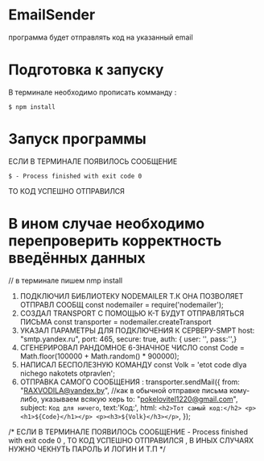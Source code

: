# EmailSender
программа будет отправлять код на указанный email
# Подготовка к запуску
В терминале необходимо прописать комманду : 
```
$ npm install
```
# Запуск программы
ЕСЛИ В ТЕРМИНАЛЕ ПОЯВИЛОСЬ СООБЩЕНИЕ
```
$ - Process finished with exit code 0
```
ТО КОД УСПЕШНО ОТПРАВИЛСЯ
<h1>В ином случае необходимо перепроверить корректность введённых данных</h1>




// в терминале пишем nmp install
1. ПОДКЛЮЧИЛ БИБЛИОТЕКУ NODEMAILER Т.К ОНА ПОЗВОЛЯЕТ ОТПРАВЛ СООБЩ
   const nodemailer = require('nodemailer');
2. СОЗДАЛ TRANSPORT С ПОМОЩЬЮ К-Т БУДУТ ОТПРАВЛЯТЬСЯ ПИСЬМА
 const transporter = nodemailer.createTransport
3. УКАЗАЛ ПАРАМЕТРЫ ДЛЯ ПОДКЛЮЧЕНИЯ К СЕРВЕРУ-SMPT
    host: "smtp.yandex.ru",
    port: 465,
    secure: true,
    auth: {
        user: '',
        pass:'',}
4. СГЕНЕРИРОВАЛ РАНДОМНОЕ 6-ЗНАЧНОЕ ЧИСЛО
      const Code = Math.floor(100000 + Math.random() * 900000);
5. НАПИСАЛ БЕСПОЛЕЗНУЮ КОМАНДУ
   const Volk = 'etot code dlya nichego nakotets otpravlen';
6. ОТПРАВКА САМОГО СООБЩЕНИЯ :
   transporter.sendMail({
    from: "RAXVODILA@yandex.by", //как в обычной отправке письма кому-либо, указываем всякую херь
    to: "pokelovitel1220@gmail.com",
    subject: `Код для ничего`,
    text:'Код:',
    html: `<h2>Тот самый код:</h2>
        <p><h1>${Code}</h1></p>
        <p><h3>${Volk}</h3></p>`,
});

/*
ЕСЛИ В ТЕРМИНАЛЕ ПОЯВИЛОСЬ СООБЩЕНИЕ - Process finished with exit code 0 ,
ТО КОД УСПЕШНО ОТПРАВИЛСЯ , В ИНЫХ СЛУЧАЯХ НУЖНО ЧЕКНУТЬ ПАРОЛЬ И ЛОГИН И Т.П */
